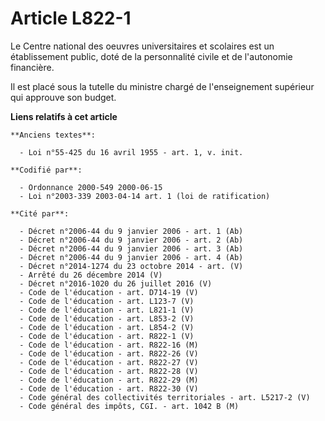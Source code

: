 # Article L822-1

Le Centre national des oeuvres universitaires et scolaires est un établissement public, doté de la personnalité civile et de
l'autonomie financière.

Il est placé sous la tutelle du ministre chargé de l'enseignement supérieur qui approuve son budget.

**Liens relatifs à cet article**

	**Anciens textes**:

	  - Loi n°55-425 du 16 avril 1955 - art. 1, v. init.

	**Codifié par**:

	  - Ordonnance 2000-549 2000-06-15
	  - Loi n°2003-339 2003-04-14 art. 1 (loi de ratification)

	**Cité par**:

	  - Décret n°2006-44 du 9 janvier 2006 - art. 1 (Ab)
	  - Décret n°2006-44 du 9 janvier 2006 - art. 2 (Ab)
	  - Décret n°2006-44 du 9 janvier 2006 - art. 3 (Ab)
	  - Décret n°2006-44 du 9 janvier 2006 - art. 4 (Ab)
	  - Décret n°2014-1274 du 23 octobre 2014 - art. (V)
	  - Arrêté du 26 décembre 2014 (V)
	  - Décret n°2016-1020 du 26 juillet 2016 (V)
	  - Code de l'éducation - art. D714-19 (V)
	  - Code de l'éducation - art. L123-7 (V)
	  - Code de l'éducation - art. L821-1 (V)
	  - Code de l'éducation - art. L853-2 (V)
	  - Code de l'éducation - art. L854-2 (V)
	  - Code de l'éducation - art. R822-1 (V)
	  - Code de l'éducation - art. R822-16 (M)
	  - Code de l'éducation - art. R822-26 (V)
	  - Code de l'éducation - art. R822-27 (V)
	  - Code de l'éducation - art. R822-28 (V)
	  - Code de l'éducation - art. R822-29 (M)
	  - Code de l'éducation - art. R822-30 (V)
	  - Code général des collectivités territoriales - art. L5217-2 (V)
	  - Code général des impôts, CGI. - art. 1042 B (M)
